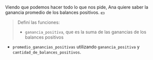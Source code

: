 Viendo que podemos hacer todo lo que nos pide, Ana quiere saber la ganancia promedio de los balances positivos. :dollar:

> Definí las funciones:
>
> * `ganancia_positiva`, que es la suma de las ganancias de los balances positivos
* `promedio_ganancias_positivas` utilizando `ganancia_positiva` y `cantidad_de_balances_positivos`.
